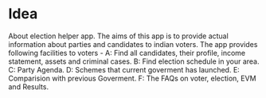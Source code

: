 # Idea
About election helper app. 
The aims of this app is to provide actual information about parties and candidates to indian voters. The app provides following facilities to voters -
A: Find all candidates, their profile, income statement, assets and criminal cases.
B: Find election schedule in your area.
C: Party Agenda.
D: Schemes that current goverment has launched.
E: Comparision with previous Goverment.
F: The FAQs on voter, election, EVM and Results.
